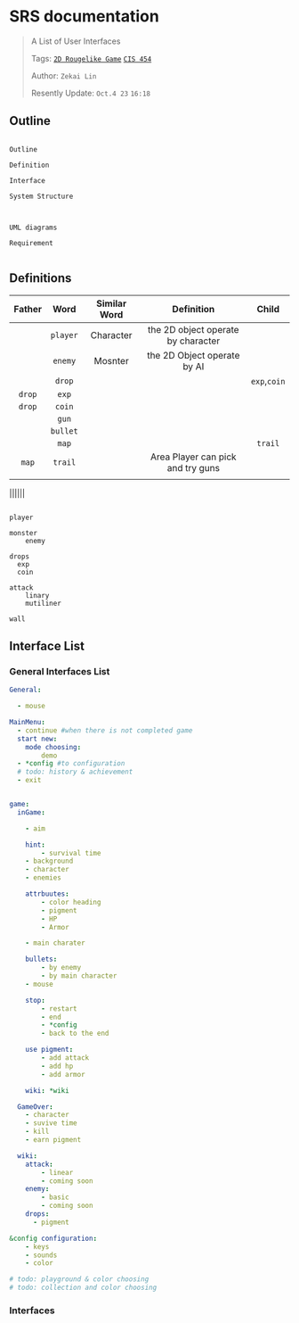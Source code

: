 # SRS documentation

> A List of User Interfaces
>
> Tags: [`2D Rougelike Game`](../ColorWar/index.md) [`CIS 454`](../CIS454/index.md)
>  
> Author: `Zekai Lin`
>
> Resently Update: `Oct.4 23` `16:18`

## Outline

``` plain text

Outline

Definition

Interface

System Structure



UML diagrams

Requirement


```

## Definitions

| Father |   Word   | Similar Word |             Definition             |    Child     |
| :----: | :------: | :----------: | :--------------------------------: | :----------: |
|        | `player` |  Character   | the 2D object operate by character |              |
|        | `enemy`  |   Mosnter    |    the 2D Object operate by AI     |              |
|        |  `drop`  |              |                                    | `exp`,`coin` |
| `drop` |  `exp`   |              |                                    |              |
| `drop` |  `coin`  |              |                                    |              |
|        |  `gun`   |              |                                    |              |
|        | `bullet` |              |                                    |              |
|        |  `map`   |              |                                    |   `trail`    |
| `map`  | `trail`  |              | Area Player can pick and try guns  |              |
|        |          |              |                                    |              |


||||||

``` plaintext

player 

monster 
    enemy

drops
  exp
  coin

attack
    linary
    mutiliner

wall

```

## Interface List

### General Interfaces List

``` yaml
General:

  - mouse

MainMenu: 
  - continue #when there is not completed game
  start new:
    mode choosing:
        demo
  - *config #to configuration
  # todo: history & achievement
  - exit


game:
  inGame:

    - aim

    hint:
        - survival time
    - background
    - character
    - enemies

    attrbuutes:
        - color heading
        - pigment 
        - HP
        - Armor

    - main charater

    bullets: 
        - by enemy
        - by main character
    - mouse 

    stop:
        - restart
        - end
        - *config
        - back to the end 

    use pigment:
        - add attack
        - add hp
        - add armor

    wiki: *wiki

  GameOver:
    - character
    - suvive time
    - kill
    - earn pigment

  wiki: 
    attack:
        - linear
        - coming soon
    enemy:
        - basic
        - coming soon
    drops:
      - pigment

&config configuration:
    - keys
    - sounds
    - color

# todo: playground & color choosing
# todo: collection and color choosing


```

### Interfaces
